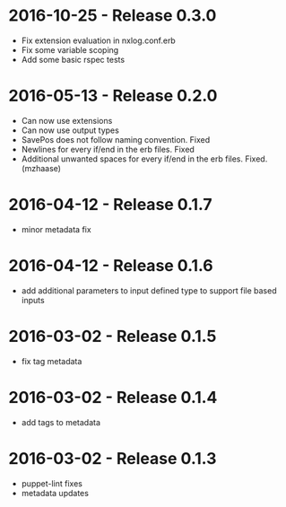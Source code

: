 # 2016-10-25 - Release 0.3.0
- Fix extension evaluation in nxlog.conf.erb
- Fix some variable scoping
- Add some basic rspec tests

# 2016-05-13 - Release 0.2.0
- Can now use extensions
- Can now use output types
- SavePos does not follow naming convention. Fixed
- Newlines for every if/end in the erb files. Fixed
- Additional unwanted spaces for every if/end in the erb files. Fixed.
(mzhaase)

# 2016-04-12 - Release 0.1.7
- minor metadata fix
# 2016-04-12 - Release 0.1.6
- add additional parameters to input defined type to support file based inputs
# 2016-03-02 - Release 0.1.5
- fix tag metadata

# 2016-03-02 - Release 0.1.4
- add tags to metadata

# 2016-03-02 - Release 0.1.3
- puppet-lint fixes
- metadata updates
